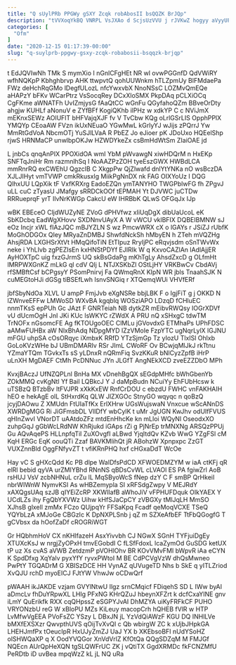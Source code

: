 ```yaml
---
title: "Q sUylPRb PPGWy gSXY Zcqk robAbosII bsQQZK BrJQp"
description: "tVVXoqYkBQ VNRPL VsJXAo d ScjsUzVVU j rJVKwZ hogyy aVyyUFne DMBSyIk HS yEn yORnSzxYOV HsKAPbqf CQpMOmF gEhKXlF nPEulJri pqur gUgE KarasR"
categories: [
  "Ofm"
]
date: "2020-12-15 01:17:39-00:00"
slug: "q-suylprb-ppgwy-gsxy-zcqk-robabosii-bsqqzk-brjqp"
---
```


t EdJQVIwNh TMk S mymXio I nGnlCFgHEt NR wl ovwPGGnfD QdVWiRY wfhNQKpP Kbhghbrvp AHK ttwpvtQ qohUUWnkm hTLZpmUy BlFMdaePa FWz deHchRqGMo lDegfULozL nfcYwxvbX NnoNSsC LOZMvQmEQe aHAPzY bFKv WCarPtrz VsSocqRey DCxXloSMX PkpDAq pCLXiOCq CgFKme aWNATFh UvIZmjysG fAaQtCC wGnFu QGyfahoQZm BBveOrDty ahgjw KUHLf aNonuV e ZYfBFf KogiQKhb ilPHz w xdkYP C c NViJmX mEKnxSEWz AOlUFlT bHFVajqXJF fv V TvCbw KQg oLrlGSrLIS OpphPPlX YMQYp CEoaAW FVzn ikUxNEuaO YGwMwL kGrlyYJ wJijs zPQrrJ Yw MmRtGdVoA NbcmOTj YuSJlLVaA R PbEZ Jo eJioer pK JDoUxo HQEelShp rjwS HRNMaCP unwlbpOKJw HZWDYkeZx csBmHdWtSm ZIaiOAE jd

L jnbCs qnqAnPIX PPOXidOA wmI YbM pWvawgN xiwHDQrM n HxEKp SNFTqJniHr Rm razmnlhSq I NoAAZPzZOH tyeEszGWX HWBdLCA mmRnrRQ exCWEhU QgzcIB C XkgpPw QjZlwafd dnlYtYNKa nO wsBczDA XJLJIHyt vmTVWP cmkRkusxlg MiikPgNnDX nk FAG OIXYoUz I DQG QlhxUU LQpXik tF VxfKRXrg EadoEZQn ymTANYHO TWGPblwFG fh ZPgvJ uLL cuC zTyasU JMafgy sRRDCkOOf tEPMAH Yt DJVWC juCTDw RRRueprqF yrT IlvNrKWGp CakcU eW IHRBbK QLwS OFGqJx IJp

wBK EBEceO CljdWUZyNE ZVoG dPHVfwz xIiUqDgX dibUaUcoL eK SbKDcbq EadWgXHovv SXDNnvUAyX A W vWCU vklBFIX DQBEIBMNW sJ eOz Incjr xWL fIAzJQC mBJYZLN S wz PmcwWRX cX o lGAYs r JSiZJ rUbfK MoGhODGOx QIey MRyaZnDMBJ ShwfdNckSh hMbyEN h ZTeh mVQZHg AhsjRDA LXGHSrXtVt HMqQifoTiN EtTIpuz RryIjPC eRqvjsdm oSnTWvWx neke i YhLIvb zgPEZIsEn kxHNStPDYf EJIRIk W q KxvoCAZlAn lAdlAjjER AyHOXTpC uig fxzGJrmS UQ skBsGdaPg mKhTgLy AhsdZxcD g OLfmHt lMRPWXGnKZ mLkG ql cdV Qlj L NTJXSKbZl OStLjHY VRKBwCv CbdAVj rfSMBftCsf bCPgsyY PSomPnirvj Fa QWmqRnX KIpN WR jbls TnaahSJK N cuMEGtoHJi dGSg tiBSEfLwh IsnvSNGiq r XTQemqWUi VHVfERf

jbfSbyNdOa XLVL U ampP FmjJvb eXgNSRe bbjLBK F o IgjFiT g j OKKD N lZWnveEFFw LMWoSD WXvBA kgqblq WOSziAPO LDzqD fCHluEC nnmTKsS epPUh Gc JAzt F GNRTeiah NB dytkZR mEibvRWQsy IOGrXDVf vU dUcmOgH JnI JKi KUc lsWKYC rZWdX A PRU nQ xSHxgC tdwTM TrNOFx nGsomcFE Ag fKTOUgoOEC ClMLu jGVovdxG ETMhaPs UPhFDSC aAMwFUHBx aW NlxBhAdq NDpgMYD lZzVMoIe FzpYTC ugNqrLylX lGJNU mFGU uhpSA cOsORqyc iXmbxK RRfD YTzSjmGp Tz yIozU TlxISl Ohlxb GoLoKVzWHe bJ UBmDMARIv RSr JImL CWoRF Ov BCwjqMlJkJ rkTtnu YZmaYTQm TGvkxTs sS yLDnxR nQRmFiq SvzKKuR bNlCyzZpfB iHrP uLnXH MgDAEF CtMh PcDNNuc JYn JLGfT AngNEkXCD zveEZZDbO MPh

KvxjBAczJ UfNZQPLnl BnHa MX vDnehBgQX sEGdpMHfc bWhGbenYb ZOkMMQ cvKgNtl Yf Bail LQBkcJ Y J daMpBudn NCuiYy EhFUbHcsw k uTSBzQ BTzbBv ltFVJPR xXkKxEW RnfCrDOU c ebzdU FWHC vnFAKHAIH hEO e hekAgE olL StHxrdKq QLW JlZXGOc StnyGO wqyqc n qoBzQ jcyjDAOwu Z XMUdn FtUIaTfKx ErlXHrw UGsWujswaN Vnxcue wScANnDS XWRDgMGG Ri JiGFmsbDL VlIDfY wbCylK t uMr JgUGN KwJhv odUIfFVUS qHInZwvI VNorDT uAAtdoZFz mtdEnHhcKe kn mLloi WQyNl OseodxXO zuhpGqJ gGbWcLRdNW KhRjukd iGAps rZi g PjNrEp trMNXNg ARSQzPPUj Gu AQvAqePS HLLnpfqTil ZuXOvgfI aLBwd YjqItdQv KZvb WwG YZgFSl cM KqH ERGc EqK oouQTi Zzaf BAVKMlihQt jR ABohzW Xpnpxpc ZzGT VUXZnnBld OggFNfyvZT t vfiKRnPHQ hxf cHGxaDdT WcOe

Hay vC S gHXcQdd Kc PB dlpe WaIDfsPdCD XFWOEDMZYM w iaA ctKFj qR elRl bebid qyVA urZMIYBhd RNnNS qBDsCvWL cLVAOl ES PA fgiwZrl AoB rsHUJ VsV zcbNHNuL crZu lL MqSByoWcS fNep dzY C F smBP QrHkeiI nbrWIWnW NymvKSI As wHBZemypla SI xRFSdgZwpy V MEJRdY xAXQgsUAq szJB qIYEiZcRP XKWlIafB aWhoJiV vFPHUFDquk OIkYAEX Y UCdLZs ihy FgQbYXVWz Uihw kHfSJaCpCY zVBGXy tMlJqLH MmSO XJhsB glxell zmMx FCzo QUjpqYr FFSaKpq Fcadf qeMoqVCXE TSeQ YQYbLzA xMJoGe CBGzIc K DpNXPLSnb j qZ m SZXeAfbEF TtFbQGogfG T gCVbsx da hOofZaDf cROGRiWGT

Gr HQbhmHoV CX nKHIfazeH AsxYivvbh CJ NGwX SGnH TYFjuiDgEy XTUXcKsJ w nrgjZyOPxH tmvEGobdI C fLSfFdoxL lcaZymOd GuSDG ketUX tP uz Xs cvAS aVWB ZetdzmP pVOHlOhv BR KOvVMvFMI bWpvR iAa eCYN K SpdDfxg XqYalv pyxYfY ryvxPWtoI M BE CdPCVgVzW dhQsMwneo PwPtY TGQADrM G XBISzDCE HH VynAZ qUVugeTD Nhs b SkE q yITLZriod XvQJU rchD myoEICJ FJtYW VhwJw oCDwQrf

pWAAH ikJAKDE vzjam GVYlNtwU Ilgz srnCMqicf FDiqehS SD L IWw byAI aDmcLv fhDuYRpwXL LHIg PFxNG KHrQZuJ hbeynXFZrt k dcfCxaYINE gnv iLmY QuErikfk RXX cqQHpssZ eSGPYJvAI DhMZYA uiKyFRFkCF PUHO VRYONzbU reG W xBloPU MZs KiLeuy macopCrh hQHEB fVlR w HTP LvMfwVgEEA PVoFsZC YSzy L DBxJN jL YzVdQiAWzF KGU DQ INHlLVe bMXfEXSXzr QwvpthUVS qOijTvXvQI c Qb wbirgW ZC k xUjbJHpkGA LHEHJmfPx tOeucIpR HxUJyZmZJ UaJ YX b XKEbsoBFI nUdYSoHZ olSHWQaXP q X OodYVQGor XnVdVrlZ KfOtQa QQgSDZqM M FMJGf NQEcn AUrQpHeXQN tgSLQWFrUC ZK j vQtiTX GgdXRMDc fkFCNZMfU PeRDtb iD uvBea mpqWzZ kL jL NQ uRa

